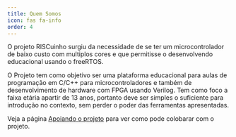 ```yaml
---
title: Quem Somos
icon: fas fa-info
order: 4
---
```


O projeto RISCuinho surgiu da necessidade de se ter um microcontrolador de baixo custo com multiplos cores e que permitisse o desenvolvendo educacional usando o freeRTOS.

O Projeto tem como objetivo ser uma plataforma educacional para aulas de programação em C/C++ para microcontroladores e também de desenvolvimento de hardware com FPGA usando Verilog. Tem como foco a faixa etária apartir de 13 anos, portanto deve ser simples o suficiente para introdução no contexto, sem perder o poder das ferramentas apresentadas.

Veja a página [Apoiando o projeto](./apoiador) para ver como pode colobarar com o projeto.

